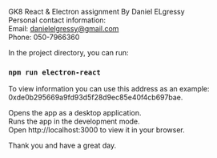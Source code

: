 GK8 React & Electron assignment By Daniel ELgressy\
Personal contact information:\
Email: danielelgressy@gmail.com\
Phone: 050-7966360

In the project directory, you can run:

### `npm run electron-react`

To view information you can use this address as an example: 0xde0b295669a9fd93d5f28d9ec85e40f4cb697bae.

Opens the app as a desktop application.\
Runs the app in the development mode.\
Open http://localhost:3000 to view it in your browser.

Thank you and have a great day.
